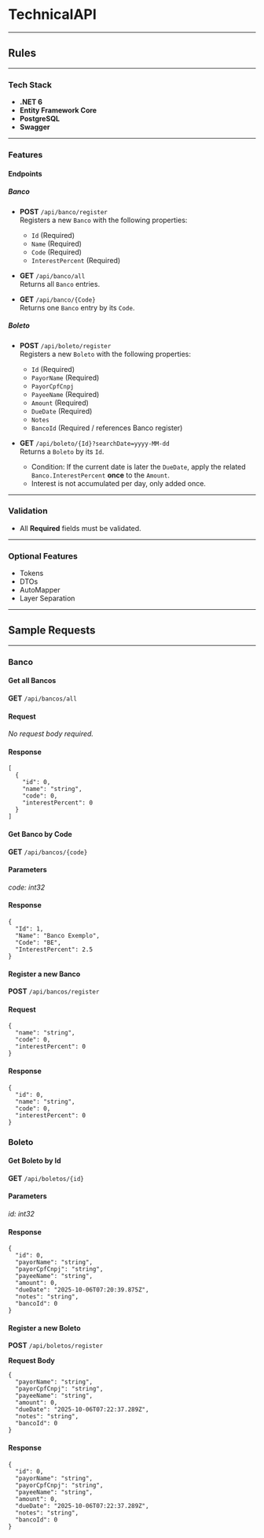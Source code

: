 # TechnicalAPI

---

## Rules

---

### Tech Stack
- **.NET 6**
- **Entity Framework Core**
- **PostgreSQL**
- **Swagger**

---

### Features

#### Endpoints

##### Banco
- **POST** `/api/banco/register`  
  Registers a new `Banco` with the following properties:
  - `Id` (Required)  
  - `Name` (Required)  
  - `Code` (Required)  
  - `InterestPercent` (Required)  

- **GET** `/api/banco/all`  
  Returns all `Banco` entries.  

- **GET** `/api/banco/{Code}`  
  Returns one `Banco` entry by its `Code`.  

##### Boleto
- **POST** `/api/boleto/register`  
  Registers a new `Boleto` with the following properties:
  - `Id` (Required)  
  - `PayorName` (Required)  
  - `PayorCpfCnpj`  
  - `PayeeName` (Required)  
  - `Amount` (Required)  
  - `DueDate` (Required)  
  - `Notes`  
  - `BancoId` (Required / references Banco register)  

- **GET** `/api/boleto/{Id}?searchDate=yyyy-MM-dd`  
  Returns a `Boleto` by its `Id`.  
  - Condition: If the current date is later the `DueDate`, apply the related `Banco.InterestPercent` **once** to the `Amount`.  
  - Interest is not accumulated per day, only added once.  

---

### Validation
- All **Required** fields must be validated.

---

### Optional Features
- Tokens
- DTOs
- AutoMapper
- Layer Separation

---

## Sample Requests

---

### Banco

#### Get all Bancos

**GET** `/api/bancos/all`

#### Request
_No request body required._

#### Response
````````
[
  {
    "id": 0,
    "name": "string",
    "code": 0,
    "interestPercent": 0
  }
]
````````

#### Get Banco by Code

**GET** `/api/bancos/{code}`

#### Parameters
_code: int32_

#### Response
````````
{
  "Id": 1,
  "Name": "Banco Exemplo",
  "Code": "BE",
  "InterestPercent": 2.5
}
````````

#### Register a new Banco

**POST** `/api/bancos/register`

#### Request
````````
{
  "name": "string",
  "code": 0,
  "interestPercent": 0
}
````````

#### Response
````````
{
  "id": 0,
  "name": "string",
  "code": 0,
  "interestPercent": 0
}
````````

### Boleto

#### Get Boleto by Id

**GET** `/api/boletos/{id}`

#### Parameters
_id: int32_

#### Response
````````
{
  "id": 0,
  "payorName": "string",
  "payorCpfCnpj": "string",
  "payeeName": "string",
  "amount": 0,
  "dueDate": "2025-10-06T07:20:39.875Z",
  "notes": "string",
  "bancoId": 0
}
````````

#### Register a new Boleto

**POST** `/api/boletos/register`

**Request Body**
````````
{
  "payorName": "string",
  "payorCpfCnpj": "string",
  "payeeName": "string",
  "amount": 0,
  "dueDate": "2025-10-06T07:22:37.289Z",
  "notes": "string",
  "bancoId": 0
}
````````

#### Response
````````
{
  "id": 0,
  "payorName": "string",
  "payorCpfCnpj": "string",
  "payeeName": "string",
  "amount": 0,
  "dueDate": "2025-10-06T07:22:37.289Z",
  "notes": "string",
  "bancoId": 0
}
````````